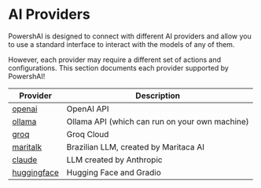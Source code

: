 # AI Providers

PowershAI is designed to connect with different AI providers and allow you to use a standard interface to interact with the models of any of them.

However, each provider may require a different set of actions and configurations. This section documents each provider supported by PowershAI!

| Provider       | Description                                     |
|----------------|-------------------------------------------------|
| [openai]       | OpenAI API                                     |
| [ollama]       | Ollama API (which can run on your own machine) |
| [groq]         | Groq Cloud                                     |
| [maritalk]     | Brazilian LLM, created by Maritaca AI         |
| [claude]       | LLM created by Anthropic                       |
| [huggingface]  | Hugging Face and Gradio                        |

[openai]: OPENAI.md
[ollama]: OLLAMA.md
[groq]: GROQ.md
[maritalk]: MARITALK.md
[claude]: CLAUDE.md
[huggingface]: HUGGING-FACE.md